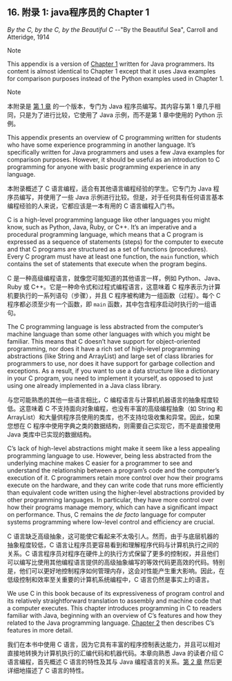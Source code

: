 ## 16. 附录 1: java程序员的 Chapter 1

_By the C, by the C, by the Beautiful C_ --"By the Beautiful Sea", Carroll and Atteridge, 1914


> [!NOTE] 
> This appendix is a version of [Chapter 1](https://diveintosystems.org/book/C1-C_intro/index.html#_by_the_c_by_the_c_by_the_beautiful_c) written for Java programmers. Its content is almost identical to Chapter 1 except that it uses Java examples for comparison purposes instead of the Python examples used in Chapter 1.


> [!NOTE] 
> 本附录是 [第 1 章](https://diveintosystems.org/book/C1-C_intro/index.html#_by_the_c_by_the_c_by_the_beautiful_c) 的一个版本，专门为 Java 程序员编写。其内容与第 1 章几乎相同，只是为了进行比较，它使用了 Java 示例，而不是第 1 章中使用的 Python 示例。


This appendix presents an overview of C programming written for students who have some experience programming in another language. It’s specifically written for Java programmers and uses a few Java examples for comparison purposes. However, it should be useful as an introduction to C programming for anyone with basic programming experience in any language.

本附录概述了 C 语言编程，适合有其他语言编程经验的学生。它专门为 Java 程序员编写，并使用了一些 Java 示例进行比较。但是，对于任何具有任何语言基本编程经验的人来说，它都应该是一本有用的 C 语言编程入门书。

C is a high-level programming language like other languages you might know, such as Python, Java, Ruby, or C++. It’s an imperative and a procedural programming language, which means that a C program is expressed as a sequence of statements (steps) for the computer to execute and that C programs are structured as a set of functions (procedures). Every C program must have at least one function, the `main` function, which contains the set of statements that execute when the program begins.

C 是一种高级编程语言，就像您可能知道的其他语言一样，例如 Python、Java、Ruby 或 C++。它是一种命令式和过程式编程语言，这意味着 C 程序表示为计算机要执行的一系列语句（步骤），并且 C 程序被构建为一组函数（过程）。每个 C 程序都必须至少有一个函数，即 `main` 函数，其中包含程序启动时执行的一组语句。

The C programming language is less abstracted from the computer’s machine language than some other languages with which you might be familiar. This means that C doesn’t have support for object-oriented programming, nor does it have a rich set of high-level programming abstractions (like String and ArrayList) and large set of class libraries for programmers to use, nor does it have support for garbage collection and exceptions. As a result, if you want to use a data structure like a dictionary in your C program, you need to implement it yourself, as opposed to just using one already implemented in a Java class library.

与您可能熟悉的其他一些语言相比，C 编程语言与计算机机器语言的抽象程度较低。这意味着 C 不支持面向对象编程，也没有丰富的高级编程抽象（如 String 和 ArrayList）和大量供程序员使用的类库，也不支持垃圾收集和异常。因此，如果您想在 C 程序中使用字典之类的数据结构，则需要自己实现它，而不是直接使用 Java 类库中已实现的数据结构。

C’s lack of high-level abstractions might make it seem like a less appealing programming language to use. However, being less abstracted from the underlying machine makes C easier for a programmer to see and understand the relationship between a program’s code and the computer’s execution of it. C programmers retain more control over how their programs execute on the hardware, and they can write code that runs more efficiently than equivalent code written using the higher-level abstractions provided by other programming languages. In particular, they have more control over how their programs manage memory, which can have a significant impact on performance. Thus, C remains the _de facto_ language for computer systems programming where low-level control and efficiency are crucial.

C 语言缺乏高级抽象，这可能使它看起来不太吸引人。然而，由于与底层机器的抽象程度较低，C 语言让程序员更容易看到和理解程序代码与计算机执行之间的关系。C 语言程序员对程序在硬件上的执行方式保留了更多的控制权，并且他们可以编写比使用其他编程语言提供的高级抽象编写的等效代码更高效的代码。特别是，他们可以更好地控制程序如何管理内存，这会对性能产生重大影响。因此，在低级控制和效率至关重要的计算机系统编程中，C 语言仍然是事实上的语言。

We use C in this book because of its expressiveness of program control and its relatively straightforward translation to assembly and machine code that a computer executes. This chapter introduces programming in C to readers familiar with Java, beginning with an overview of C’s features and how they related to the Java programming language. [Chapter 2](https://diveintosystems.org/book/C2-C_depth/index.html#_a_deeper_dive_into_c_programming) then describes C’s features in more detail.

我们在本书中使用 C 语言，因为它具有丰富的程序控制表达能力，并且可以相对直接地转换为计算机执行的汇编代码和机器代码。本章向熟悉 Java 的读者介绍 C 语言编程，首先概述 C 语言的特性及其与 Java 编程语言的关系。[第 2 章](https://diveintosystems.org/book/C2-C_depth/index.html#_a_deeper_dive_into_c_programming) 然后更详细地描述了 C 语言的特性。
